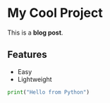 # My Cool Project

This is a **blog post**.

## Features

- Easy
- Lightweight

```python
print("Hello from Python")
```